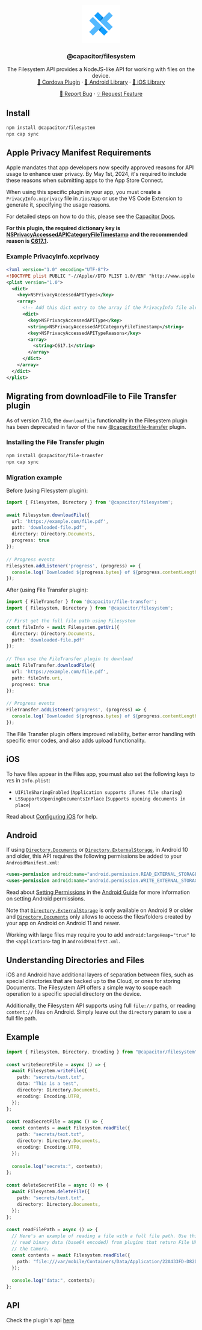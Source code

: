 <div align="center">
  <a href="https://github.com/ionic-team/capacitor-filesystem">
    <img src=".github/assets/logo.png" alt="Logo" width="auto" height="100">
  </a>

<h3 align="center"> @capacitor/filesystem</h3>

  <p align="center">
    The Filesystem API provides a NodeJS-like API for working with files on the device.
    <br />
    <a href="https://github.com/ionic-team/cordova-outsystems-file">🔌 Cordova Plugin</a>
    ·
    <a href="https://github.com/ionic-team/ion-android-filesystem">🤖 Android Library</a>
    ·
    <a href="https://github.com/ionic-team/ion-ios-filesystem">🍏 iOS Library</a>
  </p>
  <p align="center">
    <a href="https://github.com/ionic-team/capacitor-filesystem/issues/new?labels=bug&template=bug-report.md">🐛 Report Bug</a>
    ·
    <a href="https://github.com/ionic-team/capacitor-filesystem/issues/new?labels=enhancement&template=feature-request.md">   💡 Request Feature</a>
  </p>
</div>

## Install

```bash
npm install @capacitor/filesystem
npx cap sync
```

## Apple Privacy Manifest Requirements

Apple mandates that app developers now specify approved reasons for API usage to enhance user privacy. By May 1st, 2024, it's required to include these reasons when submitting apps to the App Store Connect.

When using this specific plugin in your app, you must create a `PrivacyInfo.xcprivacy` file in `/ios/App` or use the VS Code Extension to generate it, specifying the usage reasons.

For detailed steps on how to do this, please see the [Capacitor Docs](https://capacitorjs.com/docs/ios/privacy-manifest).

**For this plugin, the required dictionary key is [NSPrivacyAccessedAPICategoryFileTimestamp](https://developer.apple.com/documentation/bundleresources/privacy_manifest_files/describing_use_of_required_reason_api#4278393) and the recommended reason is [C617.1](https://developer.apple.com/documentation/bundleresources/privacy_manifest_files/describing_use_of_required_reason_api#4278393).**

### Example PrivacyInfo.xcprivacy

```xml
<?xml version="1.0" encoding="UTF-8"?>
<!DOCTYPE plist PUBLIC "-//Apple//DTD PLIST 1.0//EN" "http://www.apple.com/DTDs/PropertyList-1.0.dtd">
<plist version="1.0">
  <dict>
    <key>NSPrivacyAccessedAPITypes</key>
    <array>
      <!-- Add this dict entry to the array if the PrivacyInfo file already exists -->
      <dict>
        <key>NSPrivacyAccessedAPIType</key>
        <string>NSPrivacyAccessedAPICategoryFileTimestamp</string>
        <key>NSPrivacyAccessedAPITypeReasons</key>
        <array>
          <string>C617.1</string>
        </array>
      </dict>
    </array>
  </dict>
</plist>
```

## Migrating from downloadFile to File Transfer plugin

As of version 7.1.0, the `downloadFile` functionality in the Filesystem plugin has been deprecated in favor of the new [@capacitor/file-transfer](https://capacitorjs.com/docs/apis/file-transfer) plugin.

### Installing the File Transfer plugin

```bash
npm install @capacitor/file-transfer
npx cap sync
```

### Migration example

Before (using Filesystem plugin):

```typescript
import { Filesystem, Directory } from '@capacitor/filesystem';

await Filesystem.downloadFile({
  url: 'https://example.com/file.pdf',
  path: 'downloaded-file.pdf',
  directory: Directory.Documents,
  progress: true
});

// Progress events
Filesystem.addListener('progress', (progress) => {
  console.log(`Downloaded ${progress.bytes} of ${progress.contentLength}`);
});
```

After (using File Transfer plugin):

```typescript
import { FileTransfer } from '@capacitor/file-transfer';
import { Filesystem, Directory } from '@capacitor/filesystem';

// First get the full file path using Filesystem
const fileInfo = await Filesystem.getUri({
  directory: Directory.Documents,
  path: 'downloaded-file.pdf'
});

// Then use the FileTransfer plugin to download
await FileTransfer.downloadFile({
  url: 'https://example.com/file.pdf',
  path: fileInfo.uri,
  progress: true
});

// Progress events
FileTransfer.addListener('progress', (progress) => {
  console.log(`Downloaded ${progress.bytes} of ${progress.contentLength}`);
});
```

The File Transfer plugin offers improved reliability, better error handling with specific error codes, and also adds upload functionality.

## iOS

To have files appear in the Files app, you must also set the following keys to `YES` in `Info.plist`:

- `UIFileSharingEnabled` (`Application supports iTunes file sharing`)
- `LSSupportsOpeningDocumentsInPlace` (`Supports opening documents in place`)

Read about [Configuring iOS](https://capacitorjs.com/docs/ios/configuration) for help.

## Android

If using <a href="#directory">`Directory.Documents`</a> or <a href="#directory">`Directory.ExternalStorage`</a>, in Android 10 and older, this API requires the following permissions be added to your `AndroidManifest.xml`:

```xml
<uses-permission android:name="android.permission.READ_EXTERNAL_STORAGE"/>
<uses-permission android:name="android.permission.WRITE_EXTERNAL_STORAGE" />
```

Read about [Setting Permissions](https://capacitorjs.com/docs/android/configuration#setting-permissions) in the [Android Guide](https://capacitorjs.com/docs/android) for more information on setting Android permissions.

Note that <a href="#directory">`Directory.ExternalStorage`</a> is only available on Android 9 or older and <a href="#directory">`Directory.Documents`</a> only allows to access the files/folders created by your app on Android on Android 11 and newer.

Working with large files may require you to add `android:largeHeap="true"` to the `<application>` tag in `AndroidManifest.xml`.

## Understanding Directories and Files

iOS and Android have additional layers of separation between files, such as special directories that are backed up to the Cloud, or ones for storing Documents. The Filesystem API offers a simple way to scope each operation to a specific special directory on the device.

Additionally, the Filesystem API supports using full `file://` paths, or reading `content://` files on Android. Simply leave out the `directory` param to use a full file path.

## Example

```typescript
import { Filesystem, Directory, Encoding } from "@capacitor/filesystem";

const writeSecretFile = async () => {
  await Filesystem.writeFile({
    path: "secrets/text.txt",
    data: "This is a test",
    directory: Directory.Documents,
    encoding: Encoding.UTF8,
  });
};

const readSecretFile = async () => {
  const contents = await Filesystem.readFile({
    path: "secrets/text.txt",
    directory: Directory.Documents,
    encoding: Encoding.UTF8,
  });

  console.log("secrets:", contents);
};

const deleteSecretFile = async () => {
  await Filesystem.deleteFile({
    path: "secrets/text.txt",
    directory: Directory.Documents,
  });
};

const readFilePath = async () => {
  // Here's an example of reading a file with a full file path. Use this to
  // read binary data (base64 encoded) from plugins that return File URIs, such as
  // the Camera.
  const contents = await Filesystem.readFile({
    path: "file:///var/mobile/Containers/Data/Application/22A433FD-D82D-4989-8BE6-9FC49DEA20BB/Documents/text.txt",
  });

  console.log("data:", contents);
};
```

## API

Check the plugin's api [here](packages/capacitor-plugin/README.md)
